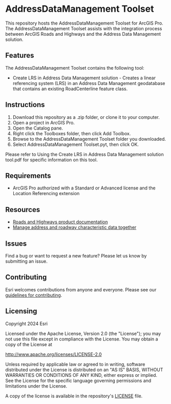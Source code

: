 # AddressDataManagement Toolset

This repository hosts the AddressDataManagement Toolset for ArcGIS Pro. The AddressDataManagement Toolset assists with the integration process between ArcGIS Roads and Highways and the Address Data Management solution.

## Features

The AddressDataManagement Toolset contains the following tool:
 
* Create LRS in Address Data Management solution - Creates a linear referencing system (LRS) in an Address Data Management geodatabase that contains an existing RoadCenterline feature class.

## Instructions

1. Download this repository as a .zip folder, or clone it to your computer. 
2. Open a project in ArcGIS Pro.
3. Open the Catalog pane.
4. Right click the Toolboxes folder, then click Add Toolbox.
5. Browse to the AddressDataManagement Toolset folder you downloaded.
6. Select AddressDataManagement Toolset.pyt, then click OK.

Please refer to Using the Create LRS in Address Data Management solution tool.pdf for specific information on this tool.

## Requirements

* ArcGIS Pro authorized with a Standard or Advanced license and the Location Referencing extension

## Resources

* [Roads and Highways product documentation](https://pro.arcgis.com/en/pro-app/latest/help/production/roads-highways/what-is-roads-and-highways.htm)
* [Manage address and roadway characteristic data together](https://pro.arcgis.com/en/pro-app/latest/help/production/roads-highways/manage-address-and-roadway-characteristic-data-together.htm)

## Issues

Find a bug or want to request a new feature?  Please let us know by submitting an issue.

## Contributing

Esri welcomes contributions from anyone and everyone. Please see our [guidelines for contributing](https://github.com/esri/contributing).

## Licensing
Copyright 2024 Esri

Licensed under the Apache License, Version 2.0 (the "License");
you may not use this file except in compliance with the License.
You may obtain a copy of the License at

   http://www.apache.org/licenses/LICENSE-2.0

Unless required by applicable law or agreed to in writing, software
distributed under the License is distributed on an "AS IS" BASIS,
WITHOUT WARRANTIES OR CONDITIONS OF ANY KIND, either express or implied.
See the License for the specific language governing permissions and
limitations under the License.

A copy of the license is available in the repository's [LICENSE]( https://raw.github.com/Esri/quickstart-map-js/master/license.txt) file.
